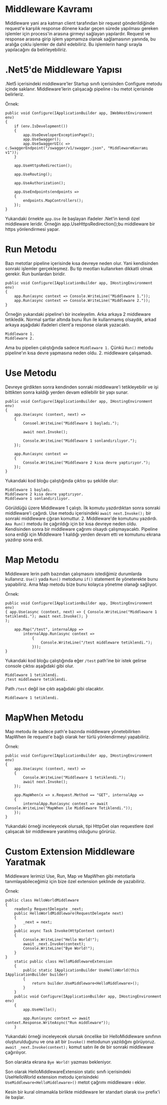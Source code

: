 # Middleware Kavramı

Middleware yani ara katman client tarafından bir request gönderildiğinde request'e karşılık response dönene kadar geçen sürede yapılması gereken işlemler için process'in arasına girmeyi sağlayan yapılardır. Request ve response arasına girip işlem yapmamıza olanak sağlamasının yanında, bu aralığa çoklu işlemler de dahil edebiliriz. Bu işlemlerin hangi sırayla yapılacağını da belirleyebiliriz.

# .Net5'de Middleware Yapısı
.Net5 içerisindeki middleware'ler Startup sınıfı içerisinden Configure metodu içinde saklanır. Middleware'lerin çalışacağı pipeline ı bu metot içerisinde belirleriz.

Örnek:

```
public void Configure(IApplicationBuilder app, IWebHostEnvironment env)
{
    if (env.IsDevelopment())
    {
        app.UseDeveloperExceptionPage();
        app.UseSwagger();
        app.UseSwaggerUI(c => c.SwaggerEndpoint("/swagger/v1/swagger.json", "MiddlewareKavramı v1"));
    }

    app.UseHttpsRedirection();

    app.UseRouting();

    app.UseAuthorization();

    app.UseEndpoints(endpoints =>
    {
        endpoints.MapControllers();
    });
}
```

Yukarıdaki örnekte `app.Use` ile başlayan ifadeler .Net'in kendi özel middleware leridir. Örneğin app.UseHttpsRedirection();bu middleware bir https yönlendirmesi yapar.

# Run Metodu

Bazı metotlar pipeline içerisinde kısa devreye neden olur. Yani kendisinden sonraki işlemler gerçekleşmez. Bu tip meotları kullanırken dikkatli olmak gerekir. Run bunlardan biridir.

```
public void Configure(IApplicationBuilder app, IHostingEnvironment env)
{
    app.Run(async context => Console.WriteLine("Middleware 1."));
    app.Run(async context => Console.WriteLine("Middleware 2."));
}
```

Örneğin yukarıdaki pipeline'ı bir inceleyelim. Arka arkaya 2 middleware tetikledik. Normal şartlar altında bunu Run ile kullanmamış olsaydık, arkad arkaya aşağıdaki ifadeleri client'a response olarak yazacaktı.

```
Middleware 1. 
Middleware 2.
```

Ama bu pipelien çalıştığında sadece `Middleware 1.` Çünkü `Run()` metodu pipeline'ın kısa devre yapmasına neden oldu. 2. middleware çalışamadı.

# Use Metodu

Devreye girdikten sonra kendinden sonraki middleware'i tetikleyebilir ve işi bittikten sonra kaldığı yerden devam edilebilir bir yapı sunar.

```
public void Configure(IApplicationBuilder app, IHostingEnvironment env)
{
    app.Use(async (context, next) =>
    {
        Consoel.WriteLine("Middleware 1 başladı.");

        await next.Invoke();

        Console.WriteLine("Middleware 1 sonlandırılıyor.");
    });

    app.Run(async context =>
    {
        Console.WriteLine("Middleware 2 kısa devre yaptırıyor.");
    });
}
```

Yukarıdaki kod bloğu çalıştığında çıktısı şu şekilde olur:

```
Middleware 1 başladı.
Middleware 2 kısa devre yaptırıyor.
Middleware 1 sonlandırılıyor.
```

Görüldüğü üzere Middleware 1 çalıştı. İlk komutu yazdırdıktan sonra sonraki middleware'i çağırdı. Use metodu içerisindeki `await next.Invoke();` bir sonraki middleware çğıran komuttur. 2. Middleware'de komutunu yazdırdı. `Ama Run()` metodu ile çağırıldığı için bir kısa devreye neden oldu. Kendisinden sonra bir middleware çağrımı olsaydı çalışmayacaktı. Pipeline sona erdiği için Middleware 1 kaldığı yerden devam etti ve komutunu ekrana yazdırıp sona erdi.

# Map Metodu

Middleware lerin path bazından çalışmasını istediğimiz durumlarda kullanırız. `Use()` yada `Run()` metodunu `if()` statement ile yöneterekte bunu yapabiliriz. Ama Map metodu bize bunu kolayca yönetme olanağı sağlıyor.

Örnek: 
```
public void Configure(IApplicationBuilder app, IHostingEnvironment env) 
{ app.Use(async (context, next) => { Console.WriteLine("Middleware 1 tetiklendi."); await next.Invoke(); }
);
```
```
    app.Map("/test", internalApp =>
        internalApp.Run(async context =>
            {
                Console.WriteLine("/test middleware tetiklendi.");
            }));
}
```

Yukarıdaki kod bloğu çalıştığında eğer `/test` path'ine bir istek gelirse console çıktısı aşağıdaki gibi olur.

```
Middleware 1 tetiklendi.
/test middleware tetiklendi.
```

Path `/test` değil ise çıktı aşağıdaki gibi olacaktır.

`Middleware 1 tetiklendi.`

# MapWhen Metodu

Map metodu ile sadece path'e bazında middleware yönetebilirken MapWhen ile request'e bağlı olarak her türlü yönlendirmeyi yapabiliriz.

Örnek:
```
public void Configure(IApplicationBuilder app, IHostingEnvironment env)
{
    app.Use(async (context, next) =>
    {
        Console.WriteLine("Middleware 1 tetiklendi.");
        await next.Invoke();
    });
        
    app.MapWhen(x => x.Request.Method == "GET", internalApp =>
    {
        internalApp.Run(async context => await Console.WriteLine("MapWhen ile Middleware Tetiklendi."));
    });
}
```

Yukarıdaki örneği inceleyecek olursak, tipi HttpGet olan requestlere özel çalışacak bir middleware yaratılmış olduğunu görürüz.

# Custom Extension Middleware Yaratmak

Middleware lerimizi Use, Run, Map ve MapWhen gibi metotlarla tanımlayabileceğimiz için bize özel extension şeklinde de yazabiliriz.

Örnek:
```
public class HelloWorldMiddleware
{
    readonly RequestDelegate _next;
    public HelloWorldMiddleware(RequestDelegate next)
    {
        _next = next;
    }
    public async Task Invoke(HttpContext context)
    {
        Console.WriteLine("Hello World!");
        await _next.Invoke(context);
        Console.WriteLine("Bye World!");
    }
}
    static public class HelloMiddlewareExtension
    {
        public static IApplicationBuilder UseHelloWorld(this IApplicationBuilder builder)
        {
            return builder.UseMiddleware<HelloMiddleware>();
        }
    }
    public void Configure(IApplicationBuilder app, IHostingEnvironment env)
    {
        app.UseHello();

        app.Run(async context => await context.Response.WriteAsync("Run middleware"));
    }
```

Yukarıdaki örneği inceleyecek olursak öncelike bir HelloMiddleware sınıfının oluşturulduğunu ve ona ait bir `Invoke()` metodunun yazıldığını görüyoruz. `await _next.Invoke(context);` komut satırı ile de bir sonraki middleware çağırılıyor.

Son olarakta ekrana `Bye World!` yazması bekleniyor.

Son olarak HelloMiddlewareExtension static sınıfı içerisindeki UseHelloWorld extension metodu içerisindeki `UseMiddleware<HelloMiddleware>()` metot çağrımı middleware ı ekler.



Kesin bir kural olmamakla birlikte middleware ler standart olarak `Use` prefix'i ile başlar.